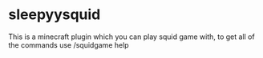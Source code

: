 # sleepyysquid
This is a minecraft plugin which you can play squid game with, to get all of the commands use /squidgame help
